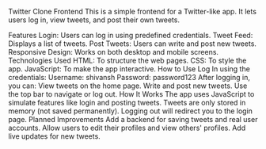 Twitter Clone Frontend
This is a simple frontend for a Twitter-like app. It lets users log in, view tweets, and post their own tweets.

Features
Login: Users can log in using predefined credentials.
Tweet Feed: Displays a list of tweets.
Post Tweets: Users can write and post new tweets.
Responsive Design: Works on both desktop and mobile screens.
Technologies Used
HTML: To structure the web pages.
CSS: To style the app.
JavaScript: To make the app interactive.
How to Use
Log In using the credentials:
Username: shivansh
Password: password123
After logging in, you can:
View tweets on the home page.
Write and post new tweets.
Use the top bar to navigate or log out.
How It Works
The app uses JavaScript to simulate features like login and posting tweets.
Tweets are only stored in memory (not saved permanently).
Logging out will redirect you to the login page.
Planned Improvements
Add a backend for saving tweets and real user accounts.
Allow users to edit their profiles and view others' profiles.
Add live updates for new tweets.
